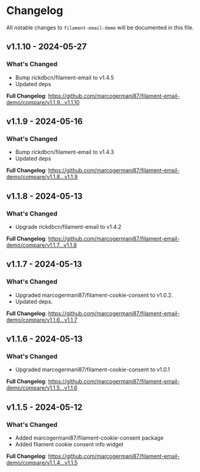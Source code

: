 # Changelog

All notable changes to `filament-email-demo` will be documented in this file.

## v1.1.10 - 2024-05-27

### What's Changed

* Bump rickdbcn/filament-email to v1.4.5
* Updated deps

**Full Changelog**: https://github.com/marcogermani87/filament-email-demo/compare/v1.1.9...v1.1.10

## v1.1.9 - 2024-05-16

### What's Changed

* Bump rickdbcn/filament-email to v1.4.3
* Updated deps

**Full Changelog**: https://github.com/marcogermani87/filament-email-demo/compare/v1.1.8...v1.1.9

## v1.1.8 - 2024-05-13

### What's Changed

* Upgrade rickdbcn/filament-email to v1.4.2

**Full Changelog**: https://github.com/marcogermani87/filament-email-demo/compare/v1.1.7...v1.1.8

## v1.1.7 - 2024-05-13

### What's Changed

* Upgraded marcogermani87/filament-cookie-consent to v1.0.2.
* Updated deps.

**Full Changelog**: https://github.com/marcogermani87/filament-email-demo/compare/v1.1.6...v1.1.7

## v1.1.6 - 2024-05-13

### What's Changed

* Upgraded marcogermani87/filament-cookie-consent to v1.0.1

**Full Changelog**: https://github.com/marcogermani87/filament-email-demo/compare/v1.1.5...v1.1.6

## v1.1.5 - 2024-05-12

### What's Changed

* Added marcogermani87/filament-cookie-consent package
* Added filament cookie consent info widget

**Full Changelog**: https://github.com/marcogermani87/filament-email-demo/compare/v1.1.4...v1.1.5
